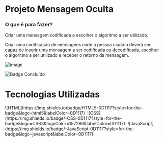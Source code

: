 <div>
    <h1>Projeto Mensagem Oculta</h1>
    <h3>O que é para fazer?</h3>
    <p>Criar uma mensagem codificada e escolher o algoritmo a ser utilizado.</p>
    <p>Criar uma codificação de mensagens onde a pessoa usuária deverá ser capaz de inserir uma mensagem a ser codificada ou decodificada, escolher o algoritmo a ser utilizado e receber o retorno da mensagem.</p>
</div>

![image](https://user-images.githubusercontent.com/101108016/214023443-867205c3-f922-491f-b44b-a61a9611ac72.png)

![Badge Concluído](http://img.shields.io/static/v1?label=STATUS&message=CONCLUÍDO&color=GREEN&style=for-the-badge)

<div>
    <h1>Tecnologias Utilizadas</h1>
</div>
![HTML](https://img.shields.io/badge/HTML5-0D1117?style=for-the-badge&logo=html5&labelColor=0D1117)&nbsp;
![CSS](https://img.shields.io/badge/-CSS-0D1117?style=for-the-badge&logo=CSS3&logoColor=1572B6&labelColor=0D1117)&nbsp;
![JavaScript](https://img.shields.io/badge/-JavaScript-0D1117?style=for-the-badge&logo=javascript&labelColor=0D1117)&nbsp;
